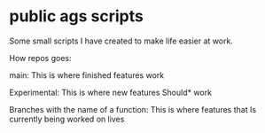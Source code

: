 # public ags scripts

Some small scripts I have created to make life easier at work.



How repos goes:



main: This is where finished features work

Experimental: This is where new features Should\* work

Branches with the name of a function: This is where features that Is currently being worked on lives



